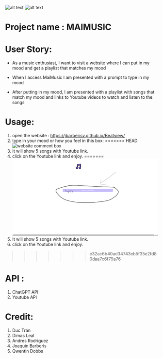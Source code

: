
![alt text](https://img.shields.io/badge/License-GPLv2-brightgreen)
![alt text](https://img.shields.io/badge/Ver.-1.0.0-blue)


# Project name : MAIMUSIC

# User Story:

- As a music enthusiast, I want to visit a website where I can put in my mood and get a playlist that matches my mood

- When I access MaiMusic I am presented with a prompt to type in my mood

- After putting in my mood, I am presented with a playlist with songs that match my mood and links to Youtube videos to watch and listen to the songs

# Usage:
1. open the website : https://jbarberisv.github.io/Beatview/
2. type in your mood or how you feel in this box:
<<<<<<< HEAD
![website comment box]()
1. It will show 5 songs with Youtube link.
2. click on the Youtube link and enjoy.
=======
![website comment box](./assets/Images/website.png)
3. It will show 5 songs with Youtube link.
4. click on the Youtube link and enjoy.
>>>>>>> e32ac6b40ad34743eb5f35e2fd80daa7c6f79a76


# API :
1. ChatGPT API
2. Youtube API

# Credit:
1. Duc Tran
2. Dimas Leal
3. Andres Rodriguez
4. Joaquin Barberis
5. Qwentin Dobbs 
